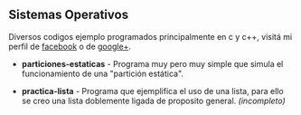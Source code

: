 ## Sistemas Operativos

Diversos codigos ejemplo programados principalmente en c y c++, visitá mi perfil de [facebook](http://www.facebook.com/wafto) 
o de [google+](https://plus.google.com/105992688186668382970/posts).

+ **particiones-estaticas** - Programa muy pero muy simple que simula el funcionamiento de una "partición estática".

+ **practica-lista** - Programa que ejemplifica el uso de una lista, para ello se creo una lista doblemente ligada de proposito general. *(incompleto)*